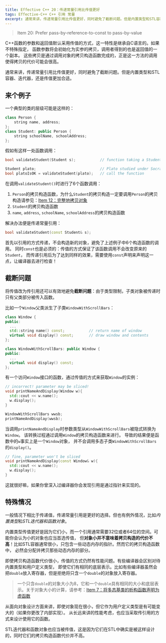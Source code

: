 ```yaml
---
title: Effective C++ 20：传递常量引用比传值更好
tags: Effective-C++ C++ 引用 常量
excerpt: 通常来讲，传递常量引用比传值更好，同时避免了截断问题。但是内置类型和STL容器、迭代器，还是传值更加合适。
---
```


> Item 20: Prefer pass-by-reference-to-const to pass-by-value 

C++函数的参数和返回值默认采用传值的方式，这一特性是继承自C语言的。如果不特殊指定，
函数参数将会初始化为实参的拷贝，调用者得到的也是返回值的一个副本。
这些拷贝是通过调用对象的拷贝构造函数完成的，正是这一方法的调用使得拷贝的代价可能会很高。

通常来讲，传递常量引用比传值更好，同时避免了截断问题。但是内置类型和STL容器、迭代器，还是传值更加合适。

## 来个例子

一个典型的类的层级可能是这样的：

```cpp
class Person {
    string name, address;
};
class Student: public Person {
    string schoolName, schoolAddress;
};
```

假如有这样一处函数调用：

```cpp
bool validateStudent(Student s);           // function taking a Student by value

Student plato;                             // Plato studied under Socrates
bool platoIsOK = validateStudent(plato);   // call the function
```

在调用`validateStudent()`时进行了6个函数调用：

1. `Person`的拷贝构造函数，为什么`Student`的拷贝构造一定要调用`Person`的拷贝构造请参见：[Item 12：完整地拷贝对象][12]
2. `Student`的拷贝构造函数
3. `name`, `address`, `schoolName`, `schoolAddress`的拷贝构造函数

解决办法便是传递常量引用：

```cpp
bool validateStudent(const Student& s);
```

首先以引用的方式传递，不会构造新的对象，避免了上述例子中6个构造函数的调用。
同时`const`也是必须的：传值的方式保证了该函数调用不会改变原来的`Student`，
而传递引用后为了达到同样的效果，需要使用`const`声明来声明这一点，让编译器去进行检查！

<!--more-->

## 截断问题

将传值改为传引用还可以有效地避免**截断问题**：由于类型限制，子类对象被传递时只有父类部分被传入函数。

比如一个`Window`父类派生了子类`WindowWithScrollBars`：

```cpp
class Window {
public:
  ...
  std::string name() const;           // return name of window
  virtual void display() const;       // draw window and contents
};

class WindowWithScrollBars: public Window {
public:
  ...
  virtual void display() const;
};
```

有一个访问`Window`接口的函数，通过传值的方式来获取`Window`的实例：

```cpp
// incorrect! parameter may be sliced!
void printNameAndDisplay(Window w){     
  std::cout << w.name();
  w.display();
}

WindowWithScrollBars wwsb;
printNameAndDisplay(wwsb);
```

当调用`printNameAndDisplay`时参数类型从`WindowWithScrollBars`被隐式转换为`Window`。
该转换过程通过调用`Window`的拷贝构造函数来进行。
导致的结果便是函数中的`w`事实上是一个`Window`对象，
并不会调用多态子类`WindowWithScrollBars`的`display()`。

```cpp
// fine, parameter won't be sliced
void printNameAndDisplay(const Window& w){ 
  std::cout << w.name();
  w.display();
}
```

这就很好嘛，如果你曾深入过编译器你会发现引用是通过指针来实现的。

## 特殊情况

一般情况下相比于传递值，传递常量引用是更好的选择。但也有例外情况，比如*内置类型*和*STL迭代器和函数对象*。

内置类型传值更好是因为它们小，而一个引用通常需要32位或者64位的空间。可能你会认为小的对象也应当首选传值，
但**对象小并不意味着拷贝构造的代价不高**！比如STL容器通常很小，只包含一些动态内存的指针。然而它的拷贝构造函数中，
必然会分配并拷贝那些动态内存的部分。

即使拷贝构造函数代价很小，传值的方式仍然有性能问题。有些编译器会区别对待内置类型和用户定义类型，
即使它们有相同的底层表示。比如有些编译器虽然会把`double`放入寄存器，但是拒绝将只含一个`double`的对象放入寄存器。

> 一个只含`double`的对象大小为8，它和一个`double`具有相同的大小和底层表示。关于对象大小的计算，请参考：[Item 7：将多态基类的析构函数声明为虚函数][7]

从面向对象设计方面来讲，即使对象现在很小，但它作为用户定义类型是有可能变大的（如果你更改了内部实现）。
从长远来讲的性能考虑，也应当采取传引用的方式来设计使用它的函数。

STL迭代器和函数对象也应当被传值，这是因为它们在STL中确实是被这样设计的，同时它们的拷贝构造函数代价并不高。

[12]: /2015/08/01/effective-cpp-12.html
[7]: /2015/07/24/effective-cpp-7.html
